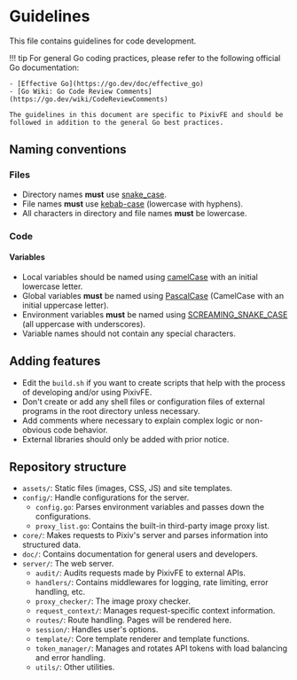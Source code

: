 # Guidelines

This file contains guidelines for code development.

!!! tip
    For general Go coding practices, please refer to the following official Go documentation:

    - [Effective Go](https://go.dev/doc/effective_go)
    - [Go Wiki: Go Code Review Comments](https://go.dev/wiki/CodeReviewComments)

    The guidelines in this document are specific to PixivFE and should be followed in addition to the general Go best practices.

## Naming conventions

### Files

- Directory names **must** use [snake_case](https://en.wikipedia.org/wiki/Snake_case).
- File names **must** use [kebab-case](https://en.wikipedia.org/wiki/Letter_case#Kebab_case) (lowercase with hyphens).
- All characters in directory and file names **must** be lowercase.

### Code

#### Variables

- Local variables should be named using [camelCase](https://en.wikipedia.org/wiki/Camel_case) with an initial lowercase letter.
- Global variables **must** be named using [PascalCase](https://en.wikipedia.org/wiki/PascalCase) (CamelCase with an initial uppercase letter).
- Environment variables **must** be named using [SCREAMING_SNAKE_CASE](https://en.wikipedia.org/wiki/Snake_case) (all uppercase with underscores).
- Variable names should not contain any special characters.

## Adding features

- Edit the `build.sh` if you want to create scripts that help with the process of developing and/or using PixivFE.
- Don't create or add any shell files or configuration files of external programs in the root directory unless necessary.
- Add comments where necessary to explain complex logic or non-obvious code behavior.
- External libraries should only be added with prior notice.

## Repository structure

<!-- The double indentation for nested bulleted points below is required for the final doc to render properly --->

- `assets/`: Static files (images, CSS, JS) and site templates.
- `config/`: Handle configurations for the server.
    - `config.go`: Parses environment variables and passes down the configurations.
    - `proxy_list.go`: Contains the built-in third-party image proxy list.
- `core/`: Makes requests to Pixiv's server and parses information into structured data.
- `doc/`: Contains documentation for general users and developers.
- `server/`: The web server.
    - `audit/`: Audits requests made by PixivFE to external APIs.
    - `handlers/`: Contains middlewares for logging, rate limiting, error handling, etc.
    - `proxy_checker/`: The image proxy checker.
    - `request_context/`: Manages request-specific context information.
    - `routes/`: Route handling. Pages will be rendered here.
    - `session/`: Handles user's options.
    - `template/`: Core template renderer and template functions.
    - `token_manager/`: Manages and rotates API tokens with load balancing and error handling.
    - `utils/`: Other utilities.
